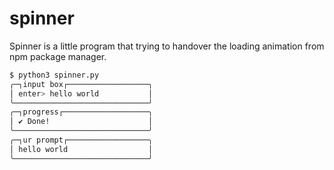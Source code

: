 # spinner

Spinner is a little program that trying to handover the loading animation from npm package manager.

```sh
$ python3 spinner.py
╭─┐input box┌──────────────────╮
│ enter> hello world           │
╰──────────────────────────────╯
╭─┐progress┌───────────────────╮
│ ✔ Done!                      │
╰──────────────────────────────╯
╭─┐ur prompt┌──────────────────╮
│ hello world                  │
╰──────────────────────────────╯
```
